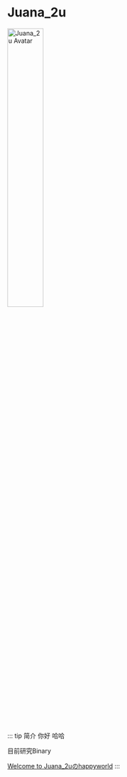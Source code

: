 # Juana_2u

<img :src="$withBase('/avatars/Juana_2u.jpg')" alt="Juana_2u Avatar" width="40%" height="40%">

::: tip 简介
你好 哈哈

目前研究Binary

[Welcome to Juana_2uのhappyworld](http://juana-2u.github.io)
:::